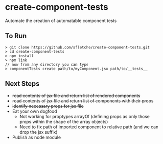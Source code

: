 # create-component-tests
Automate the creation of automatable component tests

## To Run
```
> git clone https://github.com/sfletche/create-component-tests.git
> cd create-component-tests
> npm install
> npm link
// now from any directory you can type
> componentTests create path/to/myComponent.jsx path/to/__tests__
```

## Next Steps
* ~~read contents of jsx file and return list of rendered components~~
* ~~read contents of jsx file and return list of components with their props~~
* ~~identify necessary props for jsx file~~
* Eat your own dogfood
  * Not working for proptypes arrayOf (defining props as only those props within the shape of the array objects)
  * Need to fix path of imported component to relative path (and we can drop the jsx suffix)
* Publish as node module
